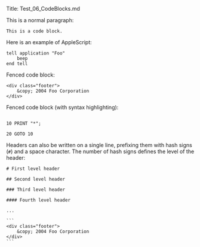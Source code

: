 ﻿Title: Test_06_CodeBlocks.md

This is a normal paragraph:

    This is a code block.

Here is an example of AppleScript:

    tell application "Foo"
        beep
    end tell

Fenced code block:

```
<div class="footer">
    &copy; 2004 Foo Corporation
</div>
```

Fenced code block (with syntax highlighting):

```basic

10 PRINT "*";

20 GOTO 10

```

Headers can also be written on a single line, prefixing them with hash signs (`#`) and a space character. The number of hash signs defines the level of
the header:

	# First level header
	
	## Second level header
	
	### Third level header
	
	#### Fourth level header
	
	...

``````
```
<div class="footer">
    &copy; 2004 Foo Corporation
</div>
```
``````